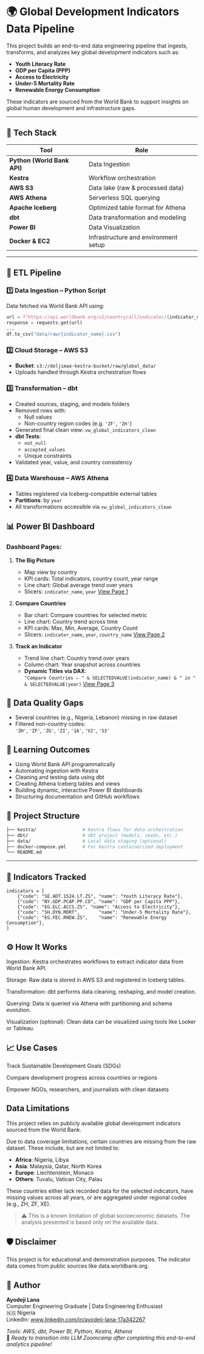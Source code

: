 # 🌍 Global Development Indicators Data Pipeline

This project builds an end-to-end data engineering pipeline that ingests, transforms, and analyzes key global development indicators such as:

- **Youth Literacy Rate**
- **GDP per Capita (PPP)**
- **Access to Electricity**
- **Under-5 Mortality Rate**
- **Renewable Energy Consumption**

These indicators are sourced from the World Bank to support insights on global human development and infrastructure gaps.

---

## 🚀 Tech Stack

| Tool            | Role                                |
|-----------------|--------------------------------------|
|  **Python (World Bank API)**      |  Data Ingestion    |
| **Kestra**      | Workflow orchestration               |
| **AWS S3**      | Data lake (raw & processed data)     |
| **AWS Athena**  | Serverless SQL querying              |
| **Apache Iceberg** | Optimized table format for Athena |
| **dbt**         | Data transformation and modeling     |
| **Power BI**         |    Data Visualization              |
| **Docker & EC2**| Infrastructure and environment setup |

---


## 🔄 ETL Pipeline
### 1️⃣ Data Ingestion – Python Script
Data fetched via World Bank API using:
```python
url = f"https://api.worldbank.org/v2/country/all/indicator/{indicator_code}?format=json&per_page=10000"
response = requests.get(url)
...
df.to_csv("data/raw/{indicator_name}.csv")
```

### 2️⃣ Cloud Storage – AWS S3
- **Bucket**: `s3://deljimae-kestra-bucket/raw/global_data/`
- Uploads handled through Kestra orchestration flows

### 3️⃣ Transformation – dbt
- Created sources, staging, and models folders
- Removed rows with:
  - Null values
  - Non-country region codes (e.g. `'ZF'`, `'ZH'`)
- Generated final clean view: `vw_global_indicators_clean`
- **dbt Tests**:
  - `not_null`
  - `accepted_values`
  - Unique constraints
- Validated year, value, and country consistency

### 4️⃣ Data Warehouse – AWS Athena
- Tables registered via Iceberg-compatible external tables
- **Partitions**: by `year`
- All transformations accessible via `vw_global_indicators_clean`

## 📊 Power BI Dashboard
### Dashboard Pages:
1. **The Big Picture**  
   - Map view by country
   - KPI cards: Total indicators, country count, year range
   - Line chart: Global average trend over years
   - Slicers: `indicator_name`, `year`
[View Page 1](screenshots/page1_big_picture.png) 

2. **Compare Countries**  
   - Bar chart: Compare countries for selected metric
   - Line chart: Country trend across time
   - KPI cards: Max, Min, Average, Country Count
   - Slicers: `indicator_name`, `year`, `country_name`
[View Page 2](screenshots/page2_compare_countries.png) 

3. **Track an Indicator**  
   - Trend line chart: Country trend over years
   - Column chart: Year snapshot across countries
   - **Dynamic Titles via DAX**:  
     `"Compare Countries – " & SELECTEDVALUE(indicator_name) & " in " & SELECTEDVALUE(year)`
[View Page 3](screenshots/page3_track_indicators.png) 


## 🐞 Data Quality Gaps
- Several countries (e.g., Nigeria, Lebanon) missing in raw dataset
- Filtered non-country codes:  
  `'ZH'`, `'ZF'`, `'ZG'`, `'ZI'`, `'1A'`, `'V2'`, `'S3'`  

## 🧠 Learning Outcomes
- Using World Bank API programmatically
- Automating ingestion with Kestra
- Cleaning and testing data using dbt
- Creating Athena Iceberg tables and views
- Building dynamic, interactive Power BI dashboards
- Structuring documentation and GitHub workflows

## 📂 Project Structure

```bash
├── kestra/                 # Kestra flows for data orchestration
├── dbt/                    # dbt project (models, seeds, etc.)
├── data/                   # Local data staging (optional)
├── docker-compose.yml      # For Kestra containerized deployment
└── README.md
```
---

## 🧪 Indicators Tracked

```
indicators = [
    {"code": "SE.ADT.1524.LT.ZS", "name": "Youth Literacy Rate"},
    {"code": "NY.GDP.PCAP.PP.CD", "name": "GDP per Capita PPP"},
    {"code": "EG.ELC.ACCS.ZS", "name": "Access to Electricity"},
    {"code": "SH.DYN.MORT",       "name": "Under-5 Mortality Rate"},
    {"code": "EG.FEC.RNEW.ZS",    "name": "Renewable Energy Consumption"},
]
```
## ⚙️ How It Works
Ingestion: Kestra orchestrates workflows to extract indicator data from World Bank API.

Storage: Raw data is stored in AWS S3 and registered in Iceberg tables.

Transformation: dbt performs data cleaning, reshaping, and model creation.

Querying: Data is queried via Athena with partitioning and schema evolution.

Visualization (optional): Clean data can be visualized using tools like Looker or Tableau.

## 📈 Use Cases
Track Sustainable Development Goals (SDGs)

Compare development progress across countries or regions

Empower NGOs, researchers, and journalists with clean datasets


## Data Limitations

This project relies on publicly available global development indicators sourced from the World Bank.

Due to data coverage limitations, certain countries are missing from the raw dataset. These include, but are not limited to:

- **Africa**: Nigeria, Libya
- **Asia**: Malaysia, Qatar, North Korea
- **Europe**: Liechtenstein, Monaco
- **Others**: Tuvalu, Vatican City, Palau

These countries either lack recorded data for the selected indicators, have missing values across all years, or are aggregated under regional codes (e.g., ZH, ZF, XE).

> ⚠️ This is a known limitation of global socioeconomic datasets. The analysis presented is based only on the available data.


## 🛡️ Disclaimer
This project is for educational and demonstration purposes. The indicator data comes from public sources like data.worldbank.org.



## 👤 Author
**Ayodeji Lana**  
Computer Engineering Graduate | Data Engineering Enthusiast  
🇳🇬 Nigeria  
LinkedIn: www.linkedin.com/in/ayodeji-lana-17a342267

*Tools: AWS, dbt, Power BI, Python, Kestra, Athena*  
🚀 *Ready to transition into LLM Zoomcamp after completing this end-to-end analytics pipeline!*
